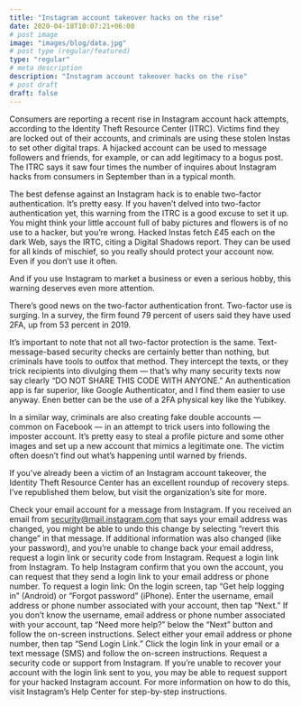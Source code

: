 ```yaml
---
title: "Instagram account takeover hacks on the rise"
date: 2020-04-18T10:07:21+06:00
# post image
image: "images/blog/data.jpg"
# post type (regular/featured)
type: "regular"
# meta description
description: "Instagram account takeover hacks on the rise"
# post draft
draft: false
---
```



Consumers are reporting a recent rise in Instagram account hack attempts, according to the Identity Theft Resource Center (ITRC). Victims find they are locked out of their accounts, and criminals are using these stolen Instas to set other digital traps. A hijacked account can be used to message followers and friends, for example, or can add legitimacy to a bogus post.  The ITRC says it saw four times the number of inquires about Instagram hacks from consumers in September than in a typical month.


The best defense against an Instagram hack is to enable two-factor authentication. It’s pretty easy. If you haven’t delved into two-factor authentication yet, this warning from the ITRC is a good excuse to set it up.  You might think your little account full of baby pictures and flowers is of no use to a hacker, but you’re wrong. Hacked Instas fetch £45 each on the dark Web, says the IRTC, citing a Digital Shadows report.  They can be used for all kinds of mischief, so you really should protect your account now. Even if you don’t use it often.

And if you use Instagram to market a business or even a serious hobby, this warning deserves even more attention.

There’s good news on the two-factor authentication front.  Two-factor use is surging. In a survey, the firm found 79 percent of users said they have used 2FA, up from 53 percent in 2019.

It’s important to note that not all two-factor protection is the same.  Text-message-based security checks are certainly better than nothing, but criminals have tools to outfox that method. They intercept the texts, or they trick recipients into divulging them — that’s why many security texts now say clearly “DO NOT SHARE THIS CODE WITH ANYONE.”  An authentication app is far superior, like Google Authenticator, and I find them easier to use anyway. Enen better can be the use of a 2FA physical key like the Yubikey.

In a similar way, criminals are also creating fake double accounts — common on Facebook — in an attempt to trick users into following the imposter account. It’s pretty easy to steal a profile picture and some other images and set up a new account that mimics a legitimate one. The victim often doesn’t find out what’s happening until warned by friends.

If you’ve already been a victim of an Instagram account takeover, the Identity Theft Resource Center has an excellent roundup of recovery steps.  I’ve republished them below, but visit the organization’s site for more. 

 

Check your email account for a message from Instagram. If you received an email from security@mail.instagram.com that says your email address was changed, you might be able to undo this change by selecting “revert this change” in that message. If additional information was also changed (like your password), and you’re unable to change back your email address, request a login link or security code from Instagram.
Request a login link from Instagram. To help Instagram confirm that you own the account, you can request that they send a login link to your email address or phone number. To request a login link:
On the login screen, tap “Get help logging in” (Android) or “Forgot password” (iPhone).
Enter the username, email address or phone number associated with your account, then tap “Next.” If you don’t know the username, email address or phone number associated with your account, tap “Need more help?” below the “Next” button and follow the on-screen instructions.
Select either your email address or phone number, then tap “Send Login Link.”
Click the login link in your email or a text message (SMS) and follow the on-screen instructions.
Request a security code or support from Instagram. If you’re unable to recover your account with the login link sent to you, you may be able to request support for your hacked Instagram account. For more information on how to do this, visit Instagram’s Help Center for step-by-step instructions.